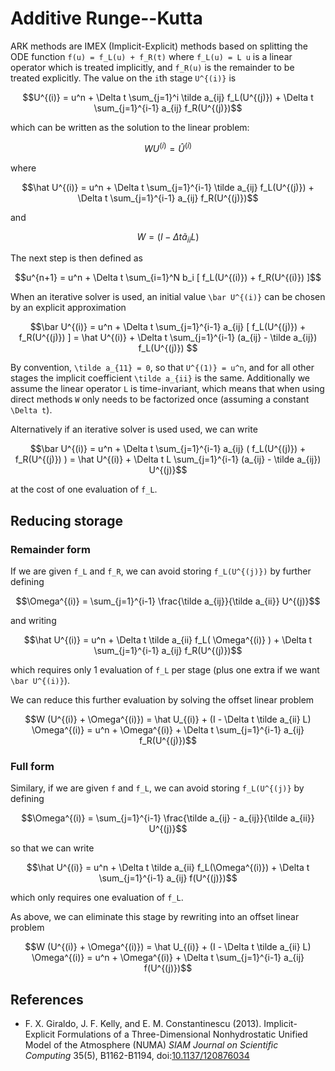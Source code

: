 # Additive Runge--Kutta

ARK methods are IMEX (Implicit-Explicit) methods   based on splitting the ODE function ``f(u) = f_L(u) + f_R(t)`` 
where ``f_L(u) = L u`` is a linear operator which is treated implicitly, and ``f_R(u)`` is the remainder to be
treated explicitly. The value on the ``i``th stage ``U^{(i)}`` is
```math
U^{(i)} = u^n + \Delta t \sum_{j=1}^i \tilde a_{ij} f_L(U^{(j)}) 
              + \Delta t \sum_{j=1}^{i-1} a_{ij} f_R(U^{(j)})
```
which can be written as the solution to the linear problem:
```math
W U^{(i)} = \hat U^{(i)}
```
where
```math
\hat U^{(i)} = u^n + \Delta t \sum_{j=1}^{i-1} \tilde a_{ij} f_L(U^{(j)}) 
                                             + \Delta t \sum_{j=1}^{i-1} a_{ij} f_R(U^{(j)})
```
and
```math
W = (I - \Delta t \tilde a_{ii} L)
```

The next step is then defined as
```math
u^{n+1} = u^n + \Delta t \sum_{i=1}^N b_i [ f_L(U^{(i)}) + f_R(U^{(i)}) ]
```

When an iterative solver is used, an initial value ``\bar U^{(i)}`` can be chosen by an explicit approximation
```math
\bar U^{(i)} = u^n + \Delta t \sum_{j=1}^{i-1} a_{ij} [ f_L(U^{(j)}) + f_R(U^{(j)}) ]
            = \hat U^{(i)} + \Delta t \sum_{j=1}^{i-1} (a_{ij} - \tilde a_{ij})  f_L(U^{(j)}) 
```

By convention, ``\tilde a_{11} = 0``, so that ``U^{(1)} = u^n``, and for all other stages the implicit coefficient ``\tilde a_{ii}`` is the same. Additionally we assume the linear operator ``L`` is time-invariant, which means that when using direct methods ``W`` only needs to be factorized once (assuming a constant ``\Delta t``).


Alternatively if an iterative solver is used used, we can write
```math
\bar U^{(i)} = u^n + \Delta t \sum_{j=1}^{i-1} a_{ij} ( f_L(U^{(j)}) + f_R(U^{(j)}) ) 
            = \hat U^{(i)} + \Delta t  L \sum_{j=1}^{i-1} (a_{ij} - \tilde a_{ij})  U^{(j)}
```
at the cost of one evaluation of ``f_L``.

## Reducing storage
### Remainder form

If we are given ``f_L`` and ``f_R``, we can avoid storing ``f_L(U^{(j)})`` by further defining
```math
\Omega^{(i)} = \sum_{j=1}^{i-1} \frac{\tilde a_{ij}}{\tilde a_{ii}} U^{(j)}
```
and writing
```math
\hat U^{(i)} = u^n + \Delta t \tilde a_{ii} f_L( \Omega^{(i)} ) + \Delta t \sum_{j=1}^{i-1} a_{ij} f_R(U^{(j)})
```
which requires only 1 evaluation of ``f_L`` per stage (plus one extra if we want ``\bar U^{(i)}``).

We can reduce this further evaluation by solving the offset linear problem
```math
W (U^{(i)} + \Omega^{(i)}) 
  = \hat U_{(i)} + (I - \Delta t \tilde a_{ii} L)  \Omega^{(i)} 
  = u^n + \Omega^{(i)} + \Delta t \sum_{j=1}^{i-1} a_{ij} f_R(U^{(j)})
```

### Full form

Similary, if we are given ``f`` and ``f_L``, we can avoid storing ``f_L(U^{(j)}`` by defining
```math
\Omega^{(i)} = \sum_{j=1}^{i-1} \frac{\tilde a_{ij} - a_{ij}}{\tilde a_{ii}} U^{(j)}
```
so that we can write
```math
\hat U^{(i)} = u^n + \Delta t \tilde a_{ii} f_L(\Omega^{(i)}) + \Delta t \sum_{j=1}^{i-1} a_{ij} f(U^{(j)})
```
which only requires one evaluation of ``f_L``. 

As above, we can eliminate this stage by rewriting into an offset linear problem
```math
W (U^{(i)} + \Omega^{(i)}) 
  = \hat U_{(i)} + (I - \Delta t \tilde a_{ii} L)  \Omega^{(i)} 
  = u^n + \Omega^{(i)} + \Delta t \sum_{j=1}^{i-1} a_{ij} f(U^{(j)})
```

## References

* F. X. Giraldo, J. F. Kelly, and E. M. Constantinescu (2013). Implicit-Explicit Formulations of a Three-Dimensional Nonhydrostatic Unified Model of the Atmosphere (NUMA) _SIAM Journal on Scientific Computing_ 35(5), B1162-B1194, doi:[10.1137/120876034](https://doi.org/10.1137/120876034)
